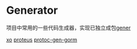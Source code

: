 # Generator

项目中常用的一些代码生成器，实现已独立成包[gener](https://github.com/Smilefish2/gener)

[xo](https://github.com/xo/xo)
[proteus](https://github.com/src-d/proteus)
[protoc-gen-gorm](https://github.com/infobloxopen/protoc-gen-gorm)